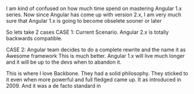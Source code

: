 

I am kind of confused on how much time spend on mastering Angular 1.x series.
Now since Angular has come up with version 2.x, I am very much sure that Angular 1.x
is going to become obselete sooner or later

So lets take 2 cases
CASE 1: Current Scenario. Angular 2.x is totally backwards compatible.

CASE 2: Angular team decides to do a complete rewrite and the name it as Awesome framework
This is much better. Angular 1.x will live much longer and it will be up to the devs when to abandon it.

This is where I love Backbone. They had a solid philosophy. They sticked to it even when
more powerful and full fledged came up. It as introduced in 2009. And it was a de facto standard
in 